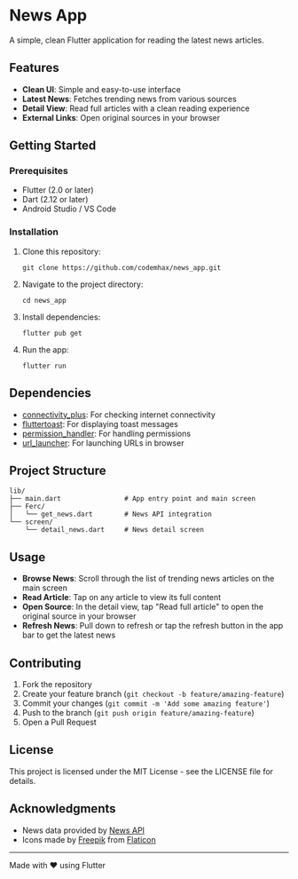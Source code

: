 # News App

A simple, clean Flutter application for reading the latest news articles.

## Features

- **Clean UI**: Simple and easy-to-use interface
- **Latest News**: Fetches trending news from various sources
- **Detail View**: Read full articles with a clean reading experience
- **External Links**: Open original sources in your browser

## Getting Started

### Prerequisites

- Flutter (2.0 or later)
- Dart (2.12 or later)
- Android Studio / VS Code

### Installation

1. Clone this repository:
   ```
   git clone https://github.com/codemhax/news_app.git
   ```

2. Navigate to the project directory:
   ```
   cd news_app
   ```

3. Install dependencies:
   ```
   flutter pub get
   ```

4. Run the app:
   ```
   flutter run
   ```

## Dependencies

- [connectivity_plus](https://pub.dev/packages/connectivity_plus): For checking internet connectivity
- [fluttertoast](https://pub.dev/packages/fluttertoast): For displaying toast messages
- [permission_handler](https://pub.dev/packages/permission_handler): For handling permissions
- [url_launcher](https://pub.dev/packages/url_launcher): For launching URLs in browser

## Project Structure

```
lib/
├── main.dart                # App entry point and main screen
├── Ferc/
│   └── get_news.dart        # News API integration
└── screen/
    └── detail_news.dart     # News detail screen
```

## Usage

- **Browse News**: Scroll through the list of trending news articles on the main screen
- **Read Article**: Tap on any article to view its full content
- **Open Source**: In the detail view, tap "Read full article" to open the original source in your browser
- **Refresh News**: Pull down to refresh or tap the refresh button in the app bar to get the latest news

## Contributing

1. Fork the repository
2. Create your feature branch (`git checkout -b feature/amazing-feature`)
3. Commit your changes (`git commit -m 'Add some amazing feature'`)
4. Push to the branch (`git push origin feature/amazing-feature`)
5. Open a Pull Request

## License

This project is licensed under the MIT License - see the LICENSE file for details.

## Acknowledgments

- News data provided by [News API](https://github.com/CodemHax/InShort-News-Api)
- Icons made by [Freepik](https://www.flaticon.com/authors/freepik) from [Flaticon](https://www.flaticon.com/)

---

Made with ❤️ using Flutter
